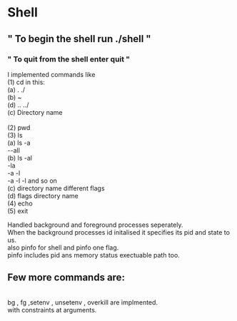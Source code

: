 # Shell

## " To begin the shell run ./shell " 
### " To quit from the shell enter quit "


I implemented commands like <br />
 (1) cd
	in this: <br />
	(a) .  ./ <br />
	(b) ~  <br />
	(d) .. ../ <br />
	(c) Directory name <br />
<br />
(2) pwd<br />
(3) ls<br />
	(a) ls 	-a <br />
			--all<br />
	(b) ls -al <br />
		   -la <br />
		   -a -l <br />
			-a -l -l and so on <br />
	(c)		directory name different flags <br />
	(d)		flags directory name <br />
(4) echo <br />
(5) exit <br />

Handled background and foreground processes seperately. <br />
When the background processes id initalised it specifies its pid and state to us. <br />
also pinfo for shell and pinfo one flag. <br />
pinfo includes pid ans memory status exectuable path too. <br />

## Few more commands are:
<br /> 
bg , fg ,setenv , unsetenv , overkill are implmented. <br />
with constraints at arguments.
